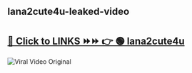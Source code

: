 
 ## lana2cute4u-leaked-video 

# <h2><a href="https://clipsfans.com/lana2cute4u&ref=git">🔗 Click to LINKS ⏩⏩ 👉 🟢 lana2cute4u </a></h2>

<a href="https://clipsfans.com/lana2cute4u&ref=git" rel="nofollow" data-target="animated-image.originalLink"><img src="https://i.ibb.co.com/xMMVF88/686577567.gif" alt="Viral Video Original" style="max-width: 100%; display: inline-block;" data-target="animated-image.originalImage"></a>
